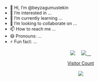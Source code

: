 - 👋 Hi, I’m @beyzagumustekin
- 👀 I’m interested in ...
- 🌱 I’m currently learning ...
- 💞️ I’m looking to collaborate on ...
- 📫 How to reach me ...
- 😄 Pronouns: ...
- ⚡ Fun fact: ...

<p align='center'>
 <a href="mailto:beyzasurucu@outlook.com"><img src="https://img.shields.io/badge/Outlook-0078D4.svg?&style=for-the-badge&logo=microsoft%20outlook&logoColor=white" /></a>&nbsp;&nbsp;&nbsp;&nbsp;
 <a href="https://www.linkedin.com/in/beyzagumustekin/"><img src="https://img.shields.io/badge/linkedin-%230077B5.svg?&style=for-the-badge&logo=linkedin&logoColor=white" /</a>&nbsp;&nbsp;&nbsp;&nbsp;
<!---
beyzagumustekin/beyzagumustekin is a ✨ special ✨ repository because its `README.md` (this file) appears on your GitHub profile.
You can click the Preview link to take a look at your changes.
--->
 <p align="center"> 
  Visitor Count<br><br>
  <img src="https://profile-counter.glitch.me/beyzagumustekin/count.svg" />
</p>

</div>
 
